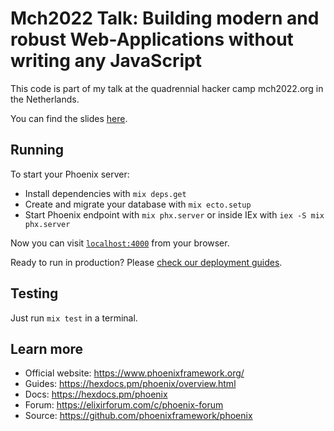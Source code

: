 # Mch2022 Talk: Building modern and robust Web-Applications without writing any JavaScript

This code is part of my talk at the quadrennial hacker camp mch2022.org in the Netherlands.

You can find the slides [here](https://raw.githubusercontent.com/fbettag/mch2022/main/MCH2022.odp).


## Running

To start your Phoenix server:

  * Install dependencies with `mix deps.get`
  * Create and migrate your database with `mix ecto.setup`
  * Start Phoenix endpoint with `mix phx.server` or inside IEx with `iex -S mix phx.server`

Now you can visit [`localhost:4000`](http://localhost:4000) from your browser.

Ready to run in production? Please [check our deployment guides](https://hexdocs.pm/phoenix/deployment.html).


## Testing

Just run `mix test` in a terminal.


## Learn more

  * Official website: https://www.phoenixframework.org/
  * Guides: https://hexdocs.pm/phoenix/overview.html
  * Docs: https://hexdocs.pm/phoenix
  * Forum: https://elixirforum.com/c/phoenix-forum
  * Source: https://github.com/phoenixframework/phoenix
